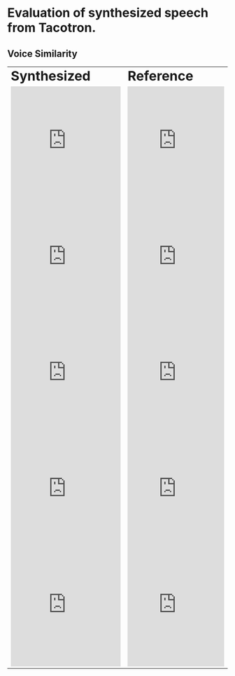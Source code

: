 # Evaluation of synthesized speech from Tacotron. 
## Voice Similarity
<table border="0">
 <tr>
    <td><b style="font-size:30px">Synthesized</b></td>
    <td><b style="font-size:30px">Reference</b></td>
 </tr>
 <tr>
    <td><iframe width="100%" height="265" src="https://clyp.it/narfcbdk/widget" frameborder="0"></iframe> 
    <iframe width="100%" height="265" src="https://clyp.it/txihd4fg/widget" frameborder="0"></iframe>
    <iframe width="100%" height="265" src="https://clyp.it/4qwt1jml/widget" frameborder="0"></iframe>
    <iframe width="100%" height="265" src="https://clyp.it/ma1fz5pr/widget" frameborder="0"></iframe>
    <iframe width="100%" height="265" src="https://clyp.it/xcfrgwgf/widget" frameborder="0"></iframe>
</td>
    <td><iframe width="100%" height="265" src="https://clyp.it/qtny3urx/widget" frameborder="0"></iframe>
    <iframe width="100%" height="265" src="https://clyp.it/kbqtvmku/widget" frameborder="0"></iframe>
    <iframe width="100%" height="265" src="https://clyp.it/uuu2bete/widget" frameborder="0"></iframe>
    <iframe width="100%" height="265" src="https://clyp.it/tfumi3xw/widget" frameborder="0"></iframe>
    <iframe width="100%" height="265" src="https://clyp.it/255oqg1f/widget" frameborder="0"></iframe>
</td>
 </tr>
</table>
